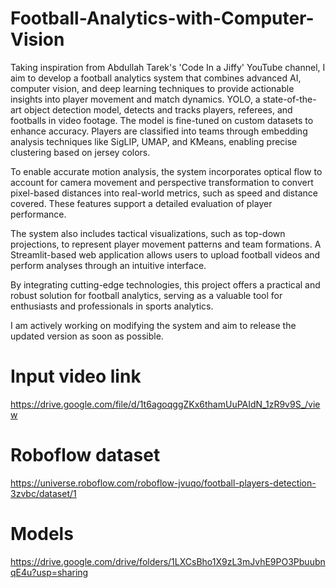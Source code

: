 # Football-Analytics-with-Computer-Vision

Taking inspiration from Abdullah Tarek's 'Code In a Jiffy' YouTube channel, I aim to develop a football analytics system that combines advanced AI, computer vision, and deep learning techniques to provide actionable insights into player movement and match dynamics. YOLO, a state-of-the-art object detection model, detects and tracks players, referees, and footballs in video footage. The model is fine-tuned on custom datasets to enhance accuracy. Players are classified into teams through embedding analysis techniques like SigLIP, UMAP, and KMeans, enabling precise clustering based on jersey colors.

To enable accurate motion analysis, the system incorporates optical flow to account for camera movement and perspective transformation to convert pixel-based distances into real-world metrics, such as speed and distance covered. These features support a detailed evaluation of player performance.

The system also includes tactical visualizations, such as top-down projections, to represent player movement patterns and team formations. A Streamlit-based web application allows users to upload football videos and perform analyses through an intuitive interface.

By integrating cutting-edge technologies, this project offers a practical and robust solution for football analytics, serving as a valuable tool for enthusiasts and professionals in sports analytics.

I am actively working on modifying the system and aim to release the updated version as soon as possible.

# Input video link
https://drive.google.com/file/d/1t6agoqggZKx6thamUuPAIdN_1zR9v9S_/view

# Roboflow dataset
https://universe.roboflow.com/roboflow-jvuqo/football-players-detection-3zvbc/dataset/1

# Models
https://drive.google.com/drive/folders/1LXCsBho1X9zL3mJvhE9PO3PbuubnqE4u?usp=sharing




